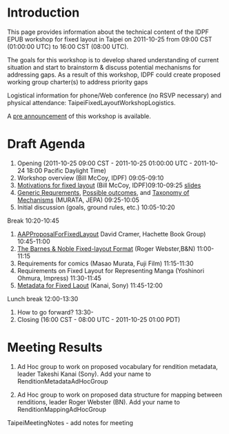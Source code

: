 # Introduction #

This page provides information about the technical content of the
IDPF EPUB workshop for fixed layout in Taipei on 2011-10-25 from 09:00 CST (01:00:00 UTC) to 16:00 CST (08:00 UTC).

The goals for this workshop is to develop shared understanding of current situation
and start to brainstorm & discuss potential mechanisms for addressing gaps.  As a result of this workshop, IDPF could create proposed working group charter(s) to address priority gaps

Logistical information for phone/Web conference (no RSVP necessary) and physical attendance: TaipeiFixedLayoutWorkshopLogistics.

A [pre announcement](http://groups.google.com/group/epub-working-group/browse_thread/thread/d9f87c1cf4d4b58b/9abbdc8ce7ebf841?lnk=gst&q=taipei+pre+mccoy+TDPF+#9abbdc8ce7ebf841) of this workshop is available.


# Draft Agenda #

  1. Opening (2011-10-25 09:00 CST - 2011-10-25 01:00:00 UTC - 2011-10-24 18:00 Pacific Daylight Time)
  1. Workshop overview (Bill McCoy, IDPF) 09:05-09:10
  1. [Motivations for fixed layout](MotivationsForFixedFormat.md) (Bill McCoy, IDPF)09:10-09:25 [slides](http://epub-revision.googlecode.com/files/Workshop_Oct_25_2011_McCoy.pdf)
  1. [Generic Requrements](GenericRequirementsOnFixedLayout.md), [Possible outcomes](PossibleOutcomesForFixedLayout.md), and [Taxonomy of Mechanisms](TaxonomyOfMechanismsForFixedLayout.md) (MURATA, JEPA) 09:25-10:05
  1. Initial discussion (goals, ground rules, etc.) 10:05-10:20

Break 10:20-10:45
  1. [AAPProposalForFixedLayout](AAPProposalForFixedLayout.md) David Cramer, Hachette Book Group) 10:45-11:00
  1. [The Barnes & Noble Fixed-layout Format](BNFixedFormat.md) (Roger Webster,B&N) 11:00-11:15
  1. Requirements for comics (Masao Murata, Fuji Film) 11:15-11:30
  1. Requirements on Fixed Layout for Representing Manga (Yoshinori Ohmura, Impress)  11:30-11:45
  1. [Metadata for Fixed Laout](SonyFixedLayoutFormat.md) (Kanai, Sony) 11:45-12:00

Lunch break 12:00-13:30

  1. How to go forward? 13:30-
  1. Closing (16:00 CST - 08:00 UTC - 2011-10-25 01:00 PDT)


# Meeting Results #

  1. Ad Hoc group to work on proposed vocabulary for rendition metadata, leader Takeshi Kanai (Sony). Add your name to RenditionMetadataAdHocGroup

  1. Ad Hoc group to work on proposed data structure for mapping between renditions, leader Roger Webster (BN). Add your name to RenditionMappingAdHocGroup

TaipeiMeetingNotes - add notes for meeting
